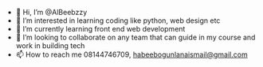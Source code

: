 - 👋 Hi, I’m @AlBeebzzy
- 👀 I’m interested in learning coding like python, web design etc
- 🌱 I’m currently learning front end web development
- 💞️ I’m looking to collaborate on any team that can guide in my course and work in building tech
- 📫 How to reach me 08144746709, habeebogunlanaismail@gmail.com

<!---
AlBeebzzy/AlBeebzzy is a ✨ special ✨ repository because its `README.md` (this file) appears on your GitHub profile.
You can click the Preview link to take a look at your changes.
--->
